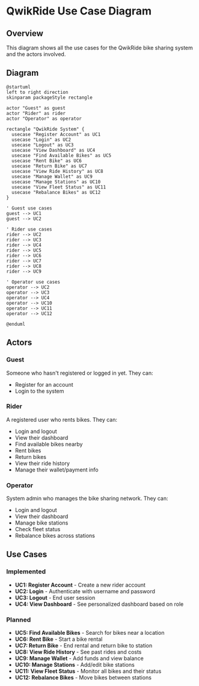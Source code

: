 # QwikRide Use Case Diagram

## Overview
This diagram shows all the use cases for the QwikRide bike sharing system and the actors involved.

## Diagram

```plantuml
@startuml
left to right direction
skinparam packageStyle rectangle

actor "Guest" as guest
actor "Rider" as rider
actor "Operator" as operator

rectangle "QwikRide System" {
  usecase "Register Account" as UC1
  usecase "Login" as UC2
  usecase "Logout" as UC3
  usecase "View Dashboard" as UC4
  usecase "Find Available Bikes" as UC5
  usecase "Rent Bike" as UC6
  usecase "Return Bike" as UC7
  usecase "View Ride History" as UC8
  usecase "Manage Wallet" as UC9
  usecase "Manage Stations" as UC10
  usecase "View Fleet Status" as UC11
  usecase "Rebalance Bikes" as UC12
}

' Guest use cases
guest --> UC1
guest --> UC2

' Rider use cases
rider --> UC2
rider --> UC3
rider --> UC4
rider --> UC5
rider --> UC6
rider --> UC7
rider --> UC8
rider --> UC9

' Operator use cases
operator --> UC2
operator --> UC3
operator --> UC4
operator --> UC10
operator --> UC11
operator --> UC12

@enduml
```

## Actors

### Guest
Someone who hasn't registered or logged in yet. They can:
- Register for an account
- Login to the system

### Rider
A registered user who rents bikes. They can:
- Login and logout
- View their dashboard
- Find available bikes nearby
- Rent bikes
- Return bikes
- View their ride history
- Manage their wallet/payment info

### Operator
System admin who manages the bike sharing network. They can:
- Login and logout
- View their dashboard
- Manage bike stations
- Check fleet status
- Rebalance bikes across stations

## Use Cases

### Implemented
- **UC1: Register Account** - Create a new rider account
- **UC2: Login** - Authenticate with username and password
- **UC3: Logout** - End user session
- **UC4: View Dashboard** - See personalized dashboard based on role

### Planned
- **UC5: Find Available Bikes** - Search for bikes near a location
- **UC6: Rent Bike** - Start a bike rental
- **UC7: Return Bike** - End rental and return bike to station
- **UC8: View Ride History** - See past rides and costs
- **UC9: Manage Wallet** - Add funds and view balance
- **UC10: Manage Stations** - Add/edit bike stations
- **UC11: View Fleet Status** - Monitor all bikes and their status
- **UC12: Rebalance Bikes** - Move bikes between stations

